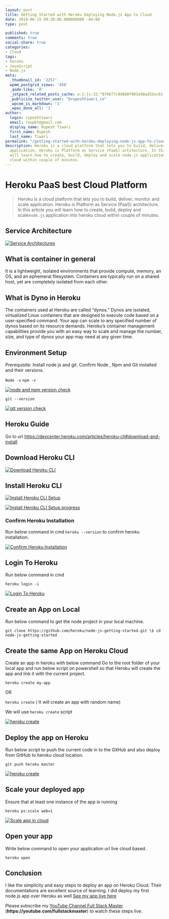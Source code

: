 ```yaml
---
layout: post
title: Getting Started with Heroku Deploying Node.js App to Cloud
date: 2019-06-15 09:30:00.000000000 -04:00
type: post

published: true
comments: true
social-share: true
categories:
- Cloud
tags:
- heroku
- JavaScript
- Node.js
meta:
  _thumbnail_id: '2257'
  wpmm_postgrid_views: '456'
  _qode-like: '0'
  _jetpack_related_posts_cache: a:1:{s:32:"8f6677c9d6b0f903e98ad32ec61f8deb";a:2:{s:7:"expires";i:1611888322;s:7:"payload";a:3:{i:0;a:1:{s:2:"id";i:3049;}i:1;a:1:{s:2:"id";i:3465;}i:2;a:1:{s:2:"id";i:2881;}}}}
  _publicize_twitter_user: "@rupeshtiwari_co"
  _wpcom_is_markdown: '1'
  _wpas_done_all: '1'
author:
  login: rupeshtiwari
  email: roopkt@gmail.com
  display_name: Rupesh Tiwari
  first_name: Rupesh
  last_name: Tiwari
permalink: "/getting-started-with-heroku-deploying-node-js-app-to-cloud/"
description: Heroku is a cloud platform that lets you to build, deliver, monitor and scal
  application. Heroku is Platform as Service (PaaS) artitecture. In this article you
  will learn how to create, build, deploy and scale node.js application into heroku
  cloud within couple of minutes.
---
```

<h1>Heroku PaaS best Cloud Platform</h1>
<blockquote><p>Heroku is a cloud platform that lets you to build, deliver, monitor and scale application. Heroku is Platform as Service (PaaS) architecture. In this article you will learn how to create, build, deploy and scale<code>node.js</code> application into heroku cloud within couple of minutes.</p></blockquote>
<h2>Service Architecture</h2>
<p><a href="https://gist.githubusercontent.com/rupeshtiwari/8dd6fe36397bd40c0e2207e4c69d25fe/raw/2862c97251c9ffabccb94ce7c5105c6a14a89a33/z_services.png" target="_blank" rel="noopener noreferrer"><img src="{{ site.baseurl }}/assets/2019/06/z_services.png" alt="Service Architectures" /></a></p>
<h2>What is container in general</h2>
<p>It is a lightweight, isolated environments that provide compute, memory, an OS, and an ephemeral filesystem. Containers are typically run on a shared host, yet are completely isolated from each other.</p>
<h2>What is Dyno in Heroku</h2>
<p>The containers used at Heroku are called “dynos.” Dynos are isolated, virtualized Linux containers that are designed to execute code based on a user-specified command. Your app can scale to any specified number of dynos based on its resource demands. Heroku’s container management capabilities provide you with an easy way to scale and manage the number, size, and type of dynos your app may need at any given time.</p>
<h2>Environment Setup</h2>
<p>Prerequisite: Install node js and git. Confirm Node , Npm and Git installed and their versions.</p>
<p><code>Node -v</code> <code>npm -v</code></p>
<p><a href="https://gist.githubusercontent.com/rupeshtiwari/8dd6fe36397bd40c0e2207e4c69d25fe/raw/b4f12ba77faef89aa8f63e15f1bc61836bcc9009/z_npm-node-version-check.png" target="_blank" rel="noopener noreferrer"><img src="{{ site.baseurl }}/assets/2019/06/z_npm-node-version-check.png" alt="node and npm version check" /></a></p>
<p><code>git --version</code></p>
<p><a href="https://gist.githubusercontent.com/rupeshtiwari/8dd6fe36397bd40c0e2207e4c69d25fe/raw/b4f12ba77faef89aa8f63e15f1bc61836bcc9009/z_git-version-check.png" target="_blank" rel="noopener noreferrer"><img src="{{ site.baseurl }}/assets/2019/06/z_git-version-check.png" alt="git version check" /></a></p>
<h2>Heroku Guide</h2>
<p>Go to url <a href="https://devcenter.heroku.com/articles/heroku-cli#download-and-install" rel="nofollow">https://devcenter.heroku.com/articles/heroku-cli#download-and-install</a></p>
<h2>Download Heroku CLI</h2>
<p><a href="https://gist.githubusercontent.com/rupeshtiwari/8dd6fe36397bd40c0e2207e4c69d25fe/raw/b4f12ba77faef89aa8f63e15f1bc61836bcc9009/z_download-herokucli.png" target="_blank" rel="noopener noreferrer"><img src="{{ site.baseurl }}/assets/2019/06/z_download-herokucli.png" alt="Download Heroku CLI" /></a></p>
<h2>Install Heroku CLI</h2>
<p><a href="https://gist.githubusercontent.com/rupeshtiwari/8dd6fe36397bd40c0e2207e4c69d25fe/raw/b4f12ba77faef89aa8f63e15f1bc61836bcc9009/z_install-heroku-setup.png" target="_blank" rel="noopener noreferrer"><img src="{{ site.baseurl }}/assets/2019/06/z_install-heroku-setup.png" alt="Install Heroku CLI Setup" /></a></p>
<p><a href="https://gist.githubusercontent.com/rupeshtiwari/8dd6fe36397bd40c0e2207e4c69d25fe/raw/b4f12ba77faef89aa8f63e15f1bc61836bcc9009/z_install-heroku.png" target="_blank" rel="noopener noreferrer"><img src="{{ site.baseurl }}/assets/2019/06/z_install-heroku.png" alt="Install Heroku CLI Setup progress" /></a></p>
<h3>Confirm Heroku Installation</h3>
<p>Run below command in cmd <code>heroku --version</code> to confirm heroku installation.</p>
<p><a href="https://gist.githubusercontent.com/rupeshtiwari/8dd6fe36397bd40c0e2207e4c69d25fe/raw/b4f12ba77faef89aa8f63e15f1bc61836bcc9009/z_confirm-heroku-version.png" target="_blank" rel="noopener noreferrer"><img src="{{ site.baseurl }}/assets/2019/06/z_confirm-heroku-version.png" alt="Confirm Heroku Installation" /></a></p>
<h2>Login To Heroku</h2>
<p>Run below command in cmd</p>
<p><code>heroku login -i</code></p>
<p><a href="https://gist.githubusercontent.com/rupeshtiwari/8dd6fe36397bd40c0e2207e4c69d25fe/raw/b4f12ba77faef89aa8f63e15f1bc61836bcc9009/z_login-heroku-cli.png" target="_blank" rel="noopener noreferrer"><img src="{{ site.baseurl }}/assets/2019/06/z_login-heroku-cli.png" alt="Login To Heroku" /></a></p>
<h2>Create an App on Local</h2>
<p>Run below command to get the node project in your local machine.</p>
<p><code>git clone https://github.com/heroku/node-js-getting-started.git \$ cd node-js-getting-started</code></p>
<h2>Create the same App on Heroku Cloud</h2>
<p>Create an app in heroku with below command Go to the root folder of your local app and run below script on powershell so that Heroku will create the app and link it with the current project.</p>
<p><code>heroku create my-app</code></p>
<p>OR</p>
<p><code>heroku create</code> ( It will create an app with random name)</p>
<p>We will use <code>heroku create</code> script</p>
<p><a href="https://gist.githubusercontent.com/rupeshtiwari/8dd6fe36397bd40c0e2207e4c69d25fe/raw/b4f12ba77faef89aa8f63e15f1bc61836bcc9009/z_create-heroku-app-in-cloud.png" target="_blank" rel="noopener noreferrer"><img src="{{ site.baseurl }}/assets/2019/06/z_create-heroku-app-in-cloud.png" alt="heroku create" /></a></p>
<h2>Deploy the app on Heroku</h2>
<p>Run below script to push the current code in to the GitHub and also deploy from GitHub to heroku cloud location.</p>
<p><code>git push heroku master</code></p>
<p><a href="https://gist.githubusercontent.com/rupeshtiwari/8dd6fe36397bd40c0e2207e4c69d25fe/raw/b4f12ba77faef89aa8f63e15f1bc61836bcc9009/z_push-to-heroku-master.png" target="_blank" rel="noopener noreferrer"><img src="{{ site.baseurl }}/assets/2019/06/z_push-to-heroku-master.png" alt="heroku create" /></a></p>
<h2>Scale your deployed app</h2>
<p>Ensure that at least one instance of the app is running</p>
<p><code>heroku ps:scale web=1</code></p>
<p><a href="https://gist.githubusercontent.com/rupeshtiwari/8dd6fe36397bd40c0e2207e4c69d25fe/raw/2862c97251c9ffabccb94ce7c5105c6a14a89a33/z_scale-app-in-cloud.png" target="_blank" rel="noopener noreferrer"><img src="{{ site.baseurl }}/assets/2019/06/z_scale-app-in-cloud.png" alt="Scale app in cloud" /></a></p>
<h2>Open your app</h2>
<p>Write below command to open your application url live cloud based.</p>
<p><code>heroku open </code></p>
<h2>Conclusion</h2>
<p>I like the simplicity and easy steps to deploy an app on Heroku Cloud. Their documentations are excellent source of learning. I did deploy my first node.js app over Heroku as well  <a href="https://rocky-tor-59001.herokuapp.com/" target="_blank" rel="noopener noreferrer">See my app live here</a></p>
<p>Please subscribe my <a href="https://youtube.com/fullstackmaster" target="_blank" rel="noopener noreferrer">YouTube Channel Full Stack Master</a> (<strong>https://youtube.com/fullstackmaster</strong>)  to watch these steps live.</p>
